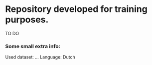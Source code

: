 # Repository developed for training purposes. 

TO DO

### Some small extra info:
Used dataset: ...
Language: Dutch